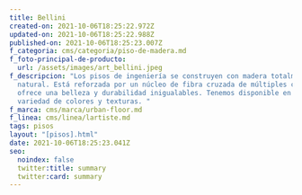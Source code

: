 ```yaml
---
title: Bellini
created-on: 2021-10-06T18:25:22.972Z
updated-on: 2021-10-06T18:25:22.988Z
published-on: 2021-10-06T18:25:23.007Z
f_categoria: cms/categoria/piso-de-madera.md
f_foto-principal-de-producto:
  url: /assets/images/art_bellini.jpeg
f_descripcion: "Los pisos de ingeniería se construyen con madera totalmente
  natural. Está reforzada por un núcleo de fibra cruzada de múltiples capas, que
  ofrece una belleza y durabilidad inigualables. Tenemos disponible en una
  variedad de colores y texturas. "
f_marca: cms/marca/urban-floor.md
f_linea: cms/linea/lartiste.md
tags: pisos
layout: "[pisos].html"
date: 2021-10-06T18:25:23.041Z
seo:
  noindex: false
  twitter:title: summary
  twitter:card: summary
---
```

